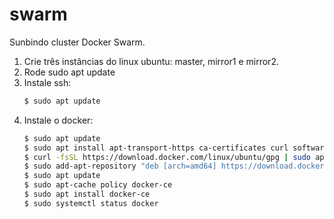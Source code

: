 # swarm

Sunbindo cluster Docker Swarm.

1. Crie três instâncias do linux ubuntu: master, mirror1 e mirror2.
2. Rode sudo apt update
3. Instale ssh: 
     ```bash
     $ sudo apt update
     ```
4. Instale o docker: 
    ```bash
    $ sudo apt update
    $ sudo apt install apt-transport-https ca-certificates curl software-properties-common
    $ curl -fsSL https://download.docker.com/linux/ubuntu/gpg | sudo apt-key add -
    $ sudo add-apt-repository "deb [arch=amd64] https://download.docker.com/linux/ubuntu bionic stable"
    $ sudo apt update
    $ sudo apt-cache policy docker-ce
    $ sudo apt install docker-ce
    $ sudo systemctl status docker
    ```